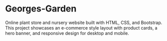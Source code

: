 # Georges-Garden
Online plant store and nursery website built with HTML, CSS, and Bootstrap.
This project showcases an e-commerce style layout with product cards, a hero banner, and responsive design for desktop and mobile.
